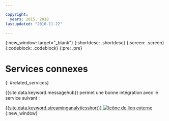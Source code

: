 ```yaml
---

copyright:
  years: 2015, 2018
lastupdated: "2016-11-22"

---
```


{:new_window: target="_blank"}
{:shortdesc: .shortdesc}
{:screen: .screen}
{:codeblock: .codeblock}
{:pre: .pre}



# Services connexes
{: #related_services}

{{site.data.keyword.messagehub}} permet une bonne intégration avec le service suivant :

 [{{site.data.keyword.streaminganalyticsshort}} ![Icône de lien externe](../../icons/launch-glyph.svg "Icône de lien externe")](https://developer.ibm.com/messaging/2015/12/07/streaminganalyticsmessagehub/){:new_window} 
 
 
 
 
